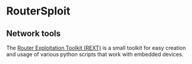 # RouterSploit

## Network tools

The [Router Exploitation Toolkit (REXT)](https://github.com/j91321/rext) is a small toolkit for easy creation and usage 
of various python scripts that work with embedded devices.


